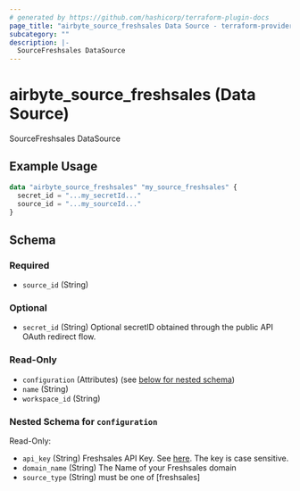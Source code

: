 ```yaml
---
# generated by https://github.com/hashicorp/terraform-plugin-docs
page_title: "airbyte_source_freshsales Data Source - terraform-provider-airbyte"
subcategory: ""
description: |-
  SourceFreshsales DataSource
---
```


# airbyte_source_freshsales (Data Source)

SourceFreshsales DataSource

## Example Usage

```terraform
data "airbyte_source_freshsales" "my_source_freshsales" {
  secret_id = "...my_secretId..."
  source_id = "...my_sourceId..."
}
```

<!-- schema generated by tfplugindocs -->
## Schema

### Required

- `source_id` (String)

### Optional

- `secret_id` (String) Optional secretID obtained through the public API OAuth redirect flow.

### Read-Only

- `configuration` (Attributes) (see [below for nested schema](#nestedatt--configuration))
- `name` (String)
- `workspace_id` (String)

<a id="nestedatt--configuration"></a>
### Nested Schema for `configuration`

Read-Only:

- `api_key` (String) Freshsales API Key. See <a href="https://crmsupport.freshworks.com/support/solutions/articles/50000002503-how-to-find-my-api-key-">here</a>. The key is case sensitive.
- `domain_name` (String) The Name of your Freshsales domain
- `source_type` (String) must be one of [freshsales]


